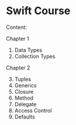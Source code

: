 # Swift Course

Content:

Chapter 1
1. Data Types
2. Collection Types

Chapter 2

3. Tuples
4. Generics
6. Closure
7. Method
8. Delegate
9. Access Control
10. Defaults
